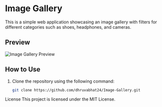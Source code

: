 # Image Gallery

This is a simple web application showcasing an image gallery with filters for different categories such as shoes, headphones, and cameras.

## Preview
![Image Gallery Preview](https://github.com/dhruvabhat24/Image-Gallery/assets/122305929/28844c82-fe04-4e83-a5ce-282a0e8e86ce)

## How to Use
1. Clone the repository using the following command:
   ```bash
   git clone https://github.com/dhruvabhat24/Image-Gallery.git


License
This project is licensed under the MIT License.
